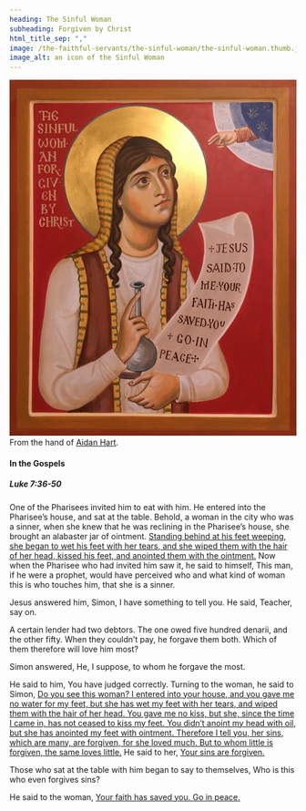 ```yaml
---
heading: The Sinful Woman
subheading: Forgiven by Christ
html_title_sep: ","
image: /the-faithful-servants/the-sinful-woman/the-sinful-woman.thumb.jpg
image_alt: an icon of the Sinful Woman
---
```


<a href="the-sinful-woman.jpg">
  <img src="the-sinful-woman.small.jpg" alt="The Sinful Woman, forgiven by Christ">
</a>
<div class="caption">From the hand of <a
href="https://aidanharticons.com/">Aidan Hart</a>.</div>


#### In the Gospels

##### Luke 7:36-50

One of the Pharisees invited him to eat with him. He entered into the
Pharisee’s house, and sat at the table. Behold, a woman in the city who was a
sinner, when she knew that he was reclining in the Pharisee’s house, she
brought an alabaster jar of ointment. <u class="blue">Standing behind at his
feet weeping, she began to wet his feet with her tears, and she wiped them with
the hair of her head, kissed his feet, and anointed them with the ointment.</u>
Now when the Pharisee who had invited him saw it, he said to himself, This man,
if he were a prophet, would have perceived who and what kind of woman this is
who touches him, that she is a sinner.

Jesus answered him, Simon, I have something to tell you. He said, Teacher, say
on.

A certain lender had two debtors. The one owed five hundred denarii, and the
other fifty. When they couldn’t pay, he forgave them both. Which of them
therefore will love him most?

Simon answered, He, I suppose, to whom he forgave the most.

He said to him, You have judged correctly. Turning to the woman, he said to
Simon, <u>Do you see this woman? I entered into your house, and you gave me no
water for my feet, but she has wet my feet with her tears, and wiped them with
the hair of her head. You gave me no kiss, but she, since the time I came in,
has not ceased to kiss my feet. You didn’t anoint my head with oil, but she has
anointed my feet with ointment. Therefore I tell you, her sins, which are many,
are forgiven, for she loved much. But to whom little is forgiven, the same
loves little.</u> He said to her, <u>Your sins are forgiven.</u>

Those who sat at the table with him began to say to themselves, Who is this who
even forgives sins?

He said to the woman, <u>Your faith has saved you. Go in peace.</u>
